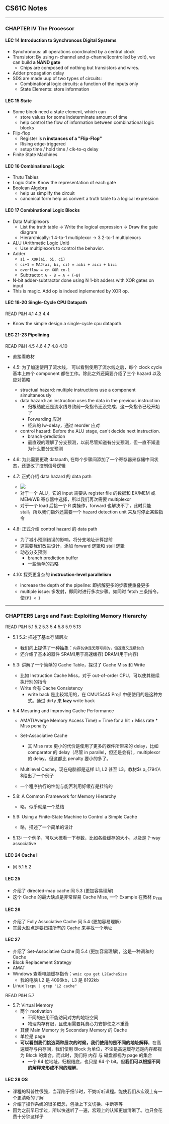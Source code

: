 ## CS61C Notes

---
### CHAPTER IV The Processor



#### LEC 14 Introduction to Synchronous Digital Systems

- Synchronous: all operations coordinated by a central clock
- Transistor: By using n-channel and p-channel(controlled by volt), we can build **a NAND gate** 
  - Chips are composed of nothing but transistors and wires.
- Adder propagation delay
- SDS are made uup of two types of circuits:
  - Combinational logic circuits: a function of the inputs only
  - State Elements: store information



#### LEC 15 State

- Some block need a state element, which can
  - store values for some indeterminate amount of time
  - help control the flow of information between combinational logic blocks
- Flip-flop
  - Register is **n instances of a "Flip-Flop"**
  - Rising edge-triggered
  - setup time / hold time / clk-to-q delay
- Finite State Machines



#### LEC 16 Combinational Logic

- Trutu Tables
- Logic Gate: Know the representation of each gate
- Boolean Algebra 
  - help us simplify the circuit
  - canonical form help us convert a truth table to a logical expression 



#### LEC 17 Combinational Logic Blocks

- Data Multiplexors
  - List the truth table -> Write the logical expression -> Draw the gate diagram
  - Hierarchically: 1 4-to-1 multiplexor -> 3 2-to-1 multiplexors
- ALU (Arithmetic Logic Unit)
  - Use multiplexors to control the behavior.
- Adder 
  - `si = XOR(ai, bi, ci)`
  - `ci+1 = MAJ(ai, bi, ci) = aibi + aici + bici`
  - `overflow = cn XOR cn-1`
  - Subtractor: `A - B = A + (-B)`
- N-bit adder-subtractor done using N 1-bit adders with XOR gates on input
- This is magic. Add op is indeed inplemented by XOR op.



#### LEC 18-20 Single-Cycle CPU Datapath

READ P&H 4.1 4.3 4.4

- Know the simple design a single-cycle cpu datapath.



#### LEC 21-23 Pipelining

READ P&H 4.5 4.6 4.7 4.8 4.10

- 直接看教材
- 4.5: 为了加速使用了流水线， 可以看到使用了流水线之后，每个 clock cycle 基本上四个 component 都在工作。除此之外还简要介绍了三个 hazard 以及应对策略
  - structual hazard: multiple instructions use a component simultaneously
  - data hazard: an instruction uses the data in the previous instruction
    - 归根结底还是流水线导致前一条指令还没完成，这一条指令已经开始了
    - Forwarding 应对
    - 经典的 lw-delay，通过 reorder 应对
  - control hazard: Before the ALU stage, can't decide next instruction.  
    - branch-prediction
    - 最直观的理解了分支预测，以前尽管知道有分支预测，但一直不知道为什么要分支预测
- 4.6: 为此需要更改 datapath, 在每个步骤间添加了一个寄存器来存储中间状态，还更改了控制信号逻辑
- 4.7: 正式介绍 data hazard 的 data path
  - ![](Ref/1.png)
  - 对于一个 ALU，它的 input 需要从 register file 的数据和 EX/MEM 或 MEM/WB 寄存器中选择，所以我们再次需要 multiplexor
  - 对于一个 load 后接一个 R 类操作，forward 也解决不了，此时只能 stall。所以我们额外还需要一个 hazard detection unit 来及时停止某些指令
- 4.8: 正式介绍 control hazard 的 data path
  - 为了减小预测错误的影响，将分支地址计算提前
  - 这需要我们改进设计，添加 forward 逻辑和 stall 逻辑
  - 动态分支预测
    - branch prediction buffer
    - 一些简单的策略

- 4.10: 探究更复杂的 **instruction-level parallelism**
  - increase the depth of the pipeline: 即拆解更多的步骤使重叠更多
  - multiple issue: 多发射，即同时进行多次步骤。如同时 fetch 三条指令，使`CPI < 1`

---

### CHAPTER5 Large and Fast: Exploiting Memory Hierarchy



READ P&H 5.1 5.2 5.3 5.4 5.8 5.9 5.13

- 5.1 5.2: 描述了基本存储层次
  - 我们向上提供了一种抽象：`内存仿佛是无限可用的，但速度又是极快的`
  - 还介绍了基本的器件 SRAM(用于高速缓存) DRAM(用于内存)
- 5.3: 讲解了一个简单的 Cache Table，探讨了 Cache Miss 和 Write
  - 比如 Instruction Cache Miss，对于 out-of-order CPU，可以使其继续执行别的指令
  - Write 会有 Cache Consistency
    - write back 是比较常用的，在 CMU15445 Proj1 中便使用的是这种方式。通过 dirty 来 **lazy** write back
- 5.4 Mesuring and Improving Cache Performance
  - AMAT(Averge Memory Access Time) = Time for a hit + Miss rate * Miss penalty
  - Set-Associative Cache
    - 其 Miss rate 更小的代价是使用了更多的器件所带来的 delay，比如 comparator 的 delay（尽管 in parallel，但还是会有），multiplexor 的 delay。但这都比 penalty 要小的多了。

  - Multilevel Cache，现在电脑都是这样 L1, L2 甚至 L3。教材$\ p_{794}\ $给出了一个例子
  - 一个程序执行的性能与能否利用好缓存是挂钩的
- 5.8: A Common Framework for Memory Hierarchy
  - 略，似乎就是一个总结

- 5.9: Using a Finite-State Machine to Control a Simple Cache
  - 略，描述了一个简单的设计

- 5.13: 一个例子，可以大概看一下参数，比如各级缓存的大小，以及是 ?-way associative




#### LEC 24 Cache I

- 同 5.1 5.2

#### LEC 25

- 介绍了 directed-map cache 同 5.3 (更加容易理解)
- 这个 Cache 的最大缺点是非常容易 Cache Miss, 一个 Example 在教材$\ p_{786}$

#### LEC 26

- 介绍了 Fully Associative Cache 同 5.4 (更加容易理解)
- 其最大缺点是要扫描所有的 Cache 来寻找一个地址

#### LEC 27

- 介绍了 Set-Associative Cache 同 5.4 (更加容易理解)，这是一种调和的 Cache
- Block Replacement Strategy
- AMAT
- Windows 查看电脑缓存指令：`wmic cpu get L2CacheSize`
  - 我的电脑 L2 是 4096kb，L3 是 8192kb
- Linux `lscpu | grep "L2 cache"`



READ P&H 5.7

- 5.7: Virtual Memory
  - 两个 motivation
    - 不同的应用不能访问对方的地址空间
    - 物理内存有限，且使用需要耗费心力安排使之不重叠
  - 其使 Main Memory 为 Secondary Memory 的 Cache 
  - 单位是 page
  - **可以看到我们挑选两种层次的时候，我们使用的是不同的地址解释**。在高速缓存与内存间，我们使用 Block 为单位，不论是高速缓存还是内存都视为 Block 的集合。而此时，我们将 内存 与 磁盘都视为 page 的集合
    - 一个 64 位地址，归根结底，也只是 64 个 bit。但**我们可以根据不同的解释来形成不同的理解**。



#### LEC 28 OS

- 课程的科普性很强，当深陷于细节时，不妨听听课程。能使我们从宏观上有一个更清晰的了解
- 介绍了操作系统的很多概念，包括上下文切换、中断等等
- 因为之前早已学过，所以快速听了一遍，宏观上的认知更加清晰了。也只会花费十分钟这样子











